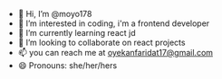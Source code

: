 - 👋 Hi, I’m @moyo178
- 👀 I’m interested in coding, i'm a frontend developer 
- 🌱 I’m currently learning react jd
- 💞️ I’m looking to collaborate on react projects
- 📫 you can reach me at oyekanfaridat17@gmail.com
- 😄 Pronouns: she/her/hers


<!---
moyo178/moyo178 is a ✨ special ✨ repository because its `README.md` (this file) appears on your GitHub profile.
You can click the Preview link to take a look at your changes.
--->
